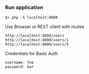 ### Run application

```
$> php -S localhost:8000
```

Use Browser or REST client with routes

```
http://localhost:8000/users
http://localhost:8000/users/1
http://localhost:8000/users/5
```

Credentials for Basic Auth
```
username: foo
password: bar
```
